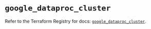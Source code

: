 # `google_dataproc_cluster`

Refer to the Terraform Registry for docs: [`google_dataproc_cluster`](https://registry.terraform.io/providers/hashicorp/google-beta/5.28.0/docs/resources/google_dataproc_cluster).
